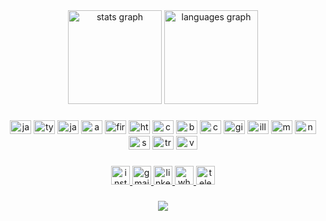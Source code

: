 <div align="center">
  <img src="https://github-readme-stats.vercel.app/api?hide_title=false&hide_rank=false&show_icons=true&include_all_commits=false&count_private=true&disable_animations=false&theme=aura&locale=en&hide_border=true&username=Bianca-goncalvess" height="150" alt="stats graph"  />
  <img src="https://github-readme-stats.vercel.app/api/top-langs?locale=en&hide_title=false&layout=compact&card_width=320&langs_count=6&theme=aura&hide_border=true&username=Bianca-goncalvess" height="150" alt="languages graph"  />
</div>

###

<div align="center">
  <img src="https://cdn.jsdelivr.net/gh/devicons/devicon/icons/javascript/javascript-original.svg" height="22" width="34" alt="javascript logo"  />
  <img src="https://cdn.jsdelivr.net/gh/devicons/devicon/icons/typescript/typescript-plain.svg" height="22" width="34" alt="typescript logo"  />
  <img src="https://cdn.jsdelivr.net/gh/devicons/devicon/icons/java/java-original.svg" height="22" width="34" alt="java logo"  />
  <img src="https://cdn.jsdelivr.net/gh/devicons/devicon/icons/angularjs/angularjs-original.svg" height="22" width="34" alt="angularjs logo"  />
  <img src="https://cdn.jsdelivr.net/gh/devicons/devicon/icons/firebase/firebase-plain.svg" height="22" width="34" alt="firebase logo"  />
  <img src="https://cdn.jsdelivr.net/gh/devicons/devicon/icons/html5/html5-original.svg" height="22" width="34" alt="html5 logo"  />
  <img src="https://cdn.jsdelivr.net/gh/devicons/devicon/icons/css3/css3-original.svg" height="22" width="34" alt="css3 logo"  />
  <img src="https://cdn.jsdelivr.net/gh/devicons/devicon/icons/bootstrap/bootstrap-original.svg" height="22" width="34" alt="bootstrap logo"  />
  <img src="https://cdn.jsdelivr.net/gh/devicons/devicon/icons/canva/canva-original.svg" height="22" width="34" alt="canva logo"  />
  <img src="https://cdn.jsdelivr.net/gh/devicons/devicon/icons/git/git-original.svg" height="22" width="34" alt="git logo"  />
  <img src="https://cdn.jsdelivr.net/gh/devicons/devicon/icons/illustrator/illustrator-plain.svg" height="22" width="34" alt="illustrator logo"  />
  <img src="https://cdn.jsdelivr.net/gh/devicons/devicon/icons/mysql/mysql-original.svg" height="22" width="34" alt="mysql logo"  />
  <img src="https://cdn.jsdelivr.net/gh/devicons/devicon/icons/nodejs/nodejs-original.svg" height="22" width="34" alt="nodejs logo"  />
  <img src="https://cdn.jsdelivr.net/gh/devicons/devicon/icons/spring/spring-original.svg" height="22" width="34" alt="spring logo"  />
  <img src="https://cdn.jsdelivr.net/gh/devicons/devicon/icons/trello/trello-plain.svg" height="22" width="34" alt="trello logo"  />
  <img src="https://cdn.jsdelivr.net/gh/devicons/devicon/icons/vscode/vscode-original.svg" height="22" width="34" alt="vscode logo"  />
</div>

###

<div align="center">
  <a href="https://www.instagram.com/eng.biagoncalves/" target="_blank">
    <img src="https://img.shields.io/static/v1?message=Instagram&logo=instagram&label=&color=E4405F&logoColor=white&labelColor=&style=for-the-badge" height="30" alt="instagram logo"  />
  </a>
  <a href="mailto:bianca.adm01@gmail.com" target="_blank">
    <img src="https://img.shields.io/static/v1?message=Gmail&logo=gmail&label=&color=D14836&logoColor=white&labelColor=&style=for-the-badge" height="30" alt="gmail logo"  />
  </a>
  <a href="https://www.linkedin.com/in/bianca-gon%C3%A7alves-76b1a6111/" target="_blank">
    <img src="https://img.shields.io/static/v1?message=LinkedIn&logo=linkedin&label=&color=0077B5&logoColor=white&labelColor=&style=for-the-badge" height="30" alt="linkedin logo"  />
  </a>
  <a href="https://wa.me/5571999086721" target="_blank">
    <img src="https://img.shields.io/static/v1?message=Whatsapp&logo=whatsapp&label=&color=25D366&logoColor=white&labelColor=&style=for-the-badge" height="30" alt="whatsapp logo"  />
  </a>
  <a href="https://t.me/BiaGoncalves" target="_blank">
    <img src="https://img.shields.io/static/v1?message=Telegram&logo=telegram&label=&color=2CA5E0&logoColor=white&labelColor=&style=for-the-badge" height="30" alt="telegram logo"  />
  </a>
</div>

###

<div align="center">
  <img src="https://profile-counter.glitch.me/Bianca-goncalvess/count.svg?"  />
</div>

###
